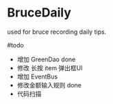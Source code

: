 # BruceDaily
used for bruce recording daily tips.

#todo
- 增加 GreenDao done
- 修改 长按 item 弹出框UI
- 增加 EventBus
- 修改金额输入规则 done
- 代码扫描